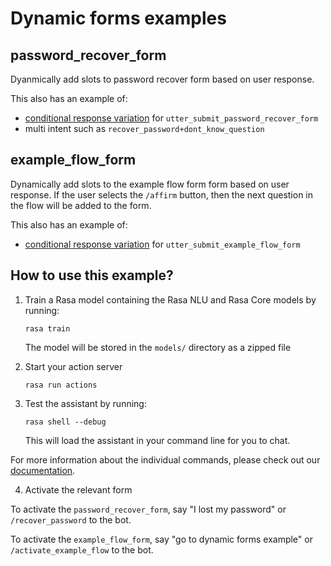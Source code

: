 # Dynamic forms examples

## password_recover_form
Dyanmically add slots to password recover form based on user response.

This also has an example of:

- [conditional response variation](https://rasa.com/docs/rasa/responses#conditional-response-variations) for `utter_submit_password_recover_form`
- multi intent such as `recover_password+dont_know_question`


## example_flow_form
Dynamically add slots to the example flow form form based on user response. If the user selects the `/affirm` button, then the next question in the flow will be added to the form.

This also has an example of:

- [conditional response variation](https://rasa.com/docs/rasa/responses#conditional-response-variations) for `utter_submit_example_flow_form`

## How to use this example?

1. Train a Rasa model containing the Rasa NLU and Rasa Core models by running:
    ```
    rasa train
    ```
    The model will be stored in the `models/` directory as a zipped file


2. Start your action server
   ```
   rasa run actions
   ```

3. Test the assistant by running:
    ```
    rasa shell --debug
    ```
    This will load the assistant in your command line for you to chat.

For more information about the individual commands, please check out our
[documentation](http://rasa.com/docs/rasa/command-line-interface).

4. Activate the relevant form

To activate the `password_recover_form`, say "I lost my password" or `/recover_password` to the bot.

To activate the `example_flow_form`, say "go to dynamic forms example" or `/activate_example_flow` to the bot.